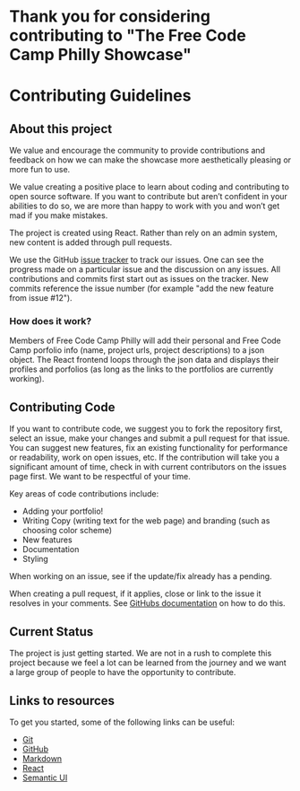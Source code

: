 Thank you for considering contributing to "The Free Code Camp Philly Showcase"
===================
# Contributing Guidelines #

## About this project ##

We value and encourage the community to provide contributions and feedback on how we can make the showcase more aesthetically pleasing or more fun to use.

We value creating a positive place to learn about coding and contributing to open source software.  If you want to contribute but aren’t confident in your abilities to do so, we are more than happy to work with you and won’t get mad if you make mistakes.

The project is created using React. Rather than rely on an admin system, new content is added through pull requests. 

We use the GitHub [issue tracker](https://github.com/tutordelphia/Free-Code-Camp-Philly-Showcase/issues) to track our issues. One can see the progress made on a particular issue and the discussion on any issues. All contributions and commits first start out as issues on the tracker. New commits reference the issue number (for example "add the new feature from issue #12").

### How does it work?

Members of Free Code Camp Philly will add their personal and Free Code Camp porfolio info (name, project urls, project descriptions) to a json object. The React frontend loops through the json data and displays their profiles and porfolios (as long as the links to the portfolios are currently working).


## Contributing Code ##

If you want to contribute code, we suggest you to fork the repository first, select an issue, make your changes and submit a pull request for that issue. You can suggest new features, fix an existing functionality for performance or readability, work on open issues, etc. If the contribution will take you a significant amount of time, check in with current contributors on the issues page first. We want to be respectful of your time.

Key areas of code contributions include:
- Adding your portfolio!
- Writing Copy (writing text for the web page) and branding (such as choosing color scheme)
- New features
- Documentation
- Styling

When working on an issue, see if the update/fix already has a pending. 

When creating a pull request, if it applies, close or link to the issue it resolves in your comments. See [GitHubs documentation](https://help.github.com/articles/closing-issues-using-keywords/) on how to do this.

## Current Status ##

The project is just getting started. We are not in a rush to complete this project because we feel a lot can be learned from the journey and we want a large group of people to have the opportunity to contribute.


## Links to resources ##

To get you started, some of the following links can be useful:

- [Git](https://www.atlassian.com/git/tutorials)
- [GitHub](https://guides.github.com/activities/hello-world/)
- [Markdown](https://www.markdowntutorial.com)
- [React](https://reactjs.org/)
- [Semantic UI](https://react.semantic-ui.com)

